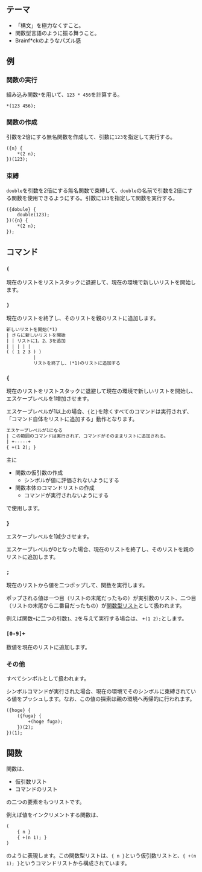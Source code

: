 ## テーマ

- 「構文」を極力なくすこと。
- 関数型言語のように振る舞うこと。
- Brainf\*ckのようなパズル感

## 例

### 関数の実行

組み込み関数`*`を用いて、`123 * 456`を計算する。

```txt
*(123 456);
```

### 関数の作成

引数を2倍にする無名関数を作成して、引数に`123`を指定して実行する。

```txt
({n} {
    *(2 n);
})(123);
```

### 束縛

`double`を引数を2倍にする無名関数で束縛して、`double`の名前で引数を2倍にする関数を使用できるようにする。引数に`123`を指定して関数を実行する。

```txt
({dobule} {
    double(123);
})({n} {
    *(2 n);
});
```

## コマンド

### `(`

現在のリストをリストスタックに退避して、現在の環境で新しいリストを開始します。

### `)`

現在のリストを終了し、そのリストを親のリストに追加します。

```txt
新しいリストを開始(*1)
| さらに新しいリストを開始
| | リストに1、2、3を追加
| | | | |
( ( 1 2 3 ) )
          |
          リストを終了し、(*1)のリストに追加する
```

### `{`

現在のリストをリストスタックに退避して現在の環境で新しいリストを開始し、エスケープレベルを1増加させます。

エスケープレベルが1以上の場合、`{`と`}`を除くすべてのコマンドは実行されず、「コマンド自体をリストに追加する」動作となります。

```txt
エスケープレベルが1になる
| この範囲のコマンドは実行されず、コマンドがそのままリストに追加される。
| +-----+
{ +(1 2); }
```

主に

- 関数の仮引数の作成
  - シンボルが値に評価されないようにする
- 関数本体のコマンドリストの作成
  - コマンドが実行されないようにする

で使用します。

### `}`

エスケープレベルを1減少させます。

エスケープレベルが0となった場合、現在のリストを終了し、そのリストを親のリストに追加します。

### `;`

現在のリストから値を二つポップして、関数を実行します。

ポップされる値は一つ目（リストの末尾だったもの）が実引数のリスト、二つ目（リストの末尾から二番目だったもの）が[関数型リスト](#関数)として扱われます。

例えば関数`+`に二つの引数`1`、`2`を与えて実行する場合は、 `+(1 2);`とします。

### `[0-9]+`

数値を現在のリストに追加します。

### その他

すべてシンボルとして扱われます。

シンボルコマンドが実行された場合、現在の環境でそのシンボルに束縛されている値をプッシュします。なお、この値の探索は親の環境へ再帰的に行われます。

```txt
({hoge} {
    ({fuga} {
        +(hoge fuga);
    })(2);
})(1);
```

## 関数

関数は、

- 仮引数リスト
- コマンドのリスト

の二つの要素をもつリストです。

例えば値をインクリメントする関数は、

```txt
(
    { n }
    { +(n 1); }
)
```

のように表現します。この関数型リストは、`{ n }`という仮引数リストと、`{ +(n 1); }`というコマンドリストから構成されています。
